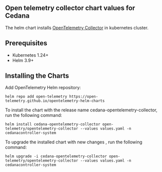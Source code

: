 ## Open telemetry collector chart values for Cedana

The helm chart installs [OpenTelemetry Collector](https://github.com/open-telemetry/opentelemetry-collector)
in kubernetes cluster.

## Prerequisites

- Kubernetes 1.24+
- Helm 3.9+

## Installing the Charts

Add OpenTelemetry Helm repository:

```console
helm repo add open-telemetry https://open-telemetry.github.io/opentelemetry-helm-charts
```

To install the chart with the release name cedana-opentelemetry-collector, run the following command:

```console
helm install cedana-opentelemetry-collector open-telemetry/opentelemetry-collector --values values.yaml -n cedanacontroller-system
```

To upgrade the installed chart with new changes , run the following command:

```console
helm upgrade -i cedana-opentelemetry-collector open-telemetry/opentelemetry-collector --values values.yaml -n cedanacontroller-system
```
